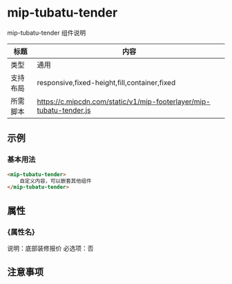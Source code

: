 # mip-tubatu-tender

mip-tubatu-tender 组件说明

标题|内容
----|----
类型|通用
支持布局|responsive,fixed-height,fill,container,fixed
所需脚本|https://c.mipcdn.com/static/v1/mip-footerlayer/mip-tubatu-tender.js

## 示例

### 基本用法
```html
<mip-tubatu-tender>
    自定义内容，可以嵌套其他组件
</mip-tubatu-tender>
```

## 属性

### {属性名}

说明：底部装修报价
必选项：否

## 注意事项 

